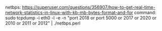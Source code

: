 netbps:
https://superuser.com/questions/356907/how-to-get-real-time-network-statistics-in-linux-with-kb-mb-bytes-format-and-for
command:
sudo tcpdump -i eth0 -l -e -n "port 2018 or port 5000 or 2017 or 2020 or 2010 or 2011 or 2012" | ./netbps.perl
